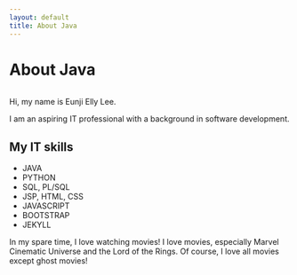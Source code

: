 ```yaml
---
layout: default
title: About Java
---
```


<div class="post">
	<h1 class="pageTitle">About Java</h1>
	<img src="{{ '/assets/img/mountain.jpg' }}" alt="">
	<p class="intro">Hi, my name is Eunji Elly Lee.</p>
	<p>I am an aspiring IT professional with a background in software development.</p>
	<h2>My IT skills</h2>
	<ul>
		<li>JAVA</li>
  		<li>PYTHON</li>
  		<li>SQL, PL/SQL</li>
		<li>JSP, HTML, CSS</li>
  		<li>JAVASCRIPT</li>
  		<li>BOOTSTRAP</li>
      	<li>JEKYLL</li>
  	</ul>
	<p>In my spare time, I love watching movies! I love movies, especially Marvel Cinematic Universe
	and the Lord of the Rings. Of course, I love all movies except ghost movies!</p>
</div>